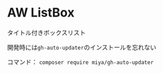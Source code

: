 # AW ListBox
タイトル付きボックスリスト

開発時には`gh-auto-updater`のインストールを忘れない

コマンド：
`composer require miya/gh-auto-updater`